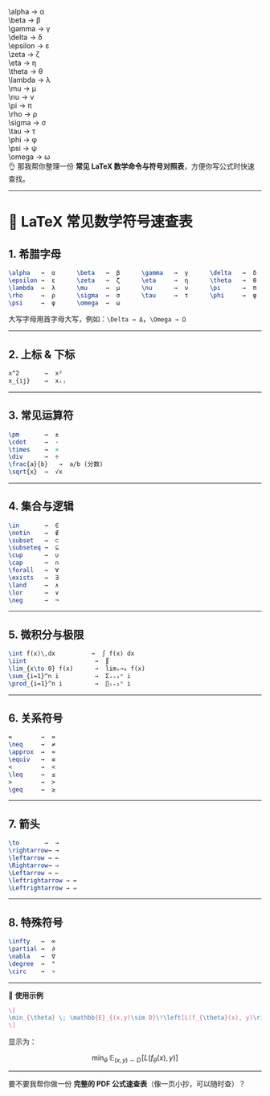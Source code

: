 \alpha   →  α      
\beta   →  β      
\gamma   →  γ      
\delta   →  δ  
\epsilon →  ε      
\zeta   →  ζ      
\eta     →  η      
\theta   →  θ  
\lambda  →  λ      
\mu     →  μ      
\nu      →  ν      
\pi      →  π  
\rho     →  ρ      
\sigma  →  σ      
\tau     →  τ     
\phi     →  φ  
\psi     →  ψ      
\omega  →  ω  
👌 那我帮你整理一份 **常见 LaTeX 数学命令与符号对照表**，方便你写公式时快速查找。

---

# 📖 LaTeX 常见数学符号速查表

## 1. 希腊字母

```latex
\alpha   →  α      \beta   →  β      \gamma   →  γ      \delta   →  δ
\epsilon →  ε      \zeta   →  ζ      \eta     →  η      \theta   →  θ
\lambda  →  λ      \mu     →  μ      \nu      →  ν      \pi      →  π
\rho     →  ρ      \sigma  →  σ      \tau     →  τ      \phi     →  φ
\psi     →  ψ      \omega  →  ω
```

大写字母用首字母大写，例如：`\Delta → Δ`，`\Omega → Ω`

---

## 2. 上标 & 下标

```latex
x^2       →  x²
x_{ij}    →  xᵢⱼ
```

---

## 3. 常见运算符

```latex
\pm       →  ±
\cdot     →  ·
\times    →  ×
\div      →  ÷
\frac{a}{b}   →  a/b (分数)
\sqrt{x}  →  √x
```

---

## 4. 集合与逻辑

```latex
\in       →  ∈
\notin    →  ∉
\subset   →  ⊂
\subseteq →  ⊆
\cup      →  ∪
\cap      →  ∩
\forall   →  ∀
\exists   →  ∃
\land     →  ∧
\lor      →  ∨
\neg      →  ¬
```

---

## 5. 微积分与极限

```latex
\int f(x)\,dx          →  ∫ f(x) dx
\iint                   →  ∬
\lim_{x\to 0} f(x)      →  limₓ→₀ f(x)
\sum_{i=1}^n i          →  Σᵢ₌₁ⁿ i
\prod_{i=1}^n i         →  ∏ᵢ₌₁ⁿ i
```

---

## 6. 关系符号

```latex
=        →  =
\neq     →  ≠
\approx  →  ≈
\equiv   →  ≡
<        →  <
\leq     →  ≤
>        →  >
\geq     →  ≥
```

---

## 7. 箭头

```latex
\to       →  →
\rightarrow→ →
\leftarrow → ←
\Rightarrow→ ⇒
\Leftarrow → ⇐
\leftrightarrow → ↔
\Leftrightarrow → ⇔
```

---

## 8. 特殊符号

```latex
\infty   →  ∞
\partial →  ∂
\nabla   →  ∇
\degree  →  °
\circ    →  ∘
```

---

📌 **使用示例**

```latex
\[
\min_{\theta} \; \mathbb{E}_{(x,y)\sim D}\!\left[L(f_{\theta}(x), y)\right]
\]
```

显示为：

$$
\min_{\theta} \; \mathbb{E}_{(x,y)\sim D}\!\left[L(f_{\theta}(x), y)\right]
$$

---

要不要我帮你做一份 **完整的 PDF 公式速查表**（像一页小抄，可以随时查）？
